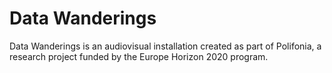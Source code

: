 # Data Wanderings

Data Wanderings is an audiovisual installation created as part of Polifonia, a research project funded by the Europe Horizon 2020 program.
